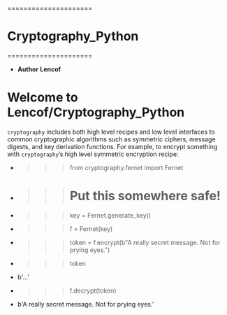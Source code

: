 =====================
# Cryptography_Python
=====================

* __Author__ __Lencof__

# Welcome to Lencof/Cryptography_Python

``cryptography`` includes both high level recipes and low level interfaces to common cryptographic algorithms such as symmetric ciphers, 
message digests, and key derivation functions. For example, to encrypt something with ``cryptography``’s high level symmetric encryption recipe:

* >>> from cryptography.fernet import Fernet
* >>> # Put this somewhere safe!
* >>> key = Fernet.generate_key()
* >>> f = Fernet(key)
* >>> token = f.encrypt(b"A really secret message. Not for prying eyes.")
* >>> token
* b'...'
* >>> f.decrypt(token)
* b'A really secret message. Not for prying eyes.'
